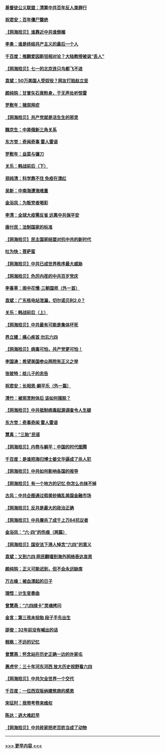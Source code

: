 #### [基督徒公义联盟：清算中共百年反人类罪行](../pages/nsc993/n13046499.md?t=06251402) 
#### [祝君安：百年僵尸罄绝](../pages/nsc993/n13045595.md?t=06251402) 
#### [【网海拾贝】谁靠近中共谁倒楣](../pages/nsc993/n13044667.md?t=06251402) 
#### [李勇：谁是终结共产主义的最后一个人](../pages/nsc993/n13044397.md?t=06251402) 
#### [千百度：推翻爱因斯坦相对论？大陆教授被讽“丢人”](../pages/nsc993/n13043908.md?t=06251402) 
#### [【网海拾贝】七一的北京连只鸟都飞不进](../pages/nsc993/n13041377.md?t=06251402) 
#### [袁斌：50万美国人受奴役？网友打脸赵立坚](../pages/nsc993/n13041330.md?t=06251402) 
#### [颜纯钩：甘冒矢石竟粉身，于无声处听惊雷](../pages/nsc993/n13041140.md?t=06251402) 
#### [罗慰年：猪崇拜症](../pages/nsc993/n13041071.md?t=06251402) 
#### [【网海拾贝】共产党就是活生生的邪灵](../pages/nsc993/n13036627.md?t=06251402) 
#### [魏京生：中美俄新三角关系](../pages/nsc993/n13035986.md?t=06251402) 
#### [东方觉：奇闻奇事 雷人雷语](../pages/nsc993/n13035878.md?t=06251402) 
#### [罗慰年：韭菜与镰刀](../pages/nsc993/n13034374.md?t=06251402) 
#### [关乐：韩战前后（下）](../pages/nsc993/n13034113.md?t=06251402) 
#### [郑纯清：科学靠不住 免疫在漂红](../pages/nsc993/n13034093.md?t=06251402) 
#### [吴新：中南海遭海难重](../pages/nsc993/n13034084.md?t=06251402) 
#### [金浴凤：为叛党者喝彩](../pages/nsc993/n13034058.md?t=06251402) 
#### [李清：全球大疫需反省 远离中共保平安](../pages/nsc993/n13033784.md?t=06251402) 
#### [唐付民：法制国家的标准](../pages/nsc993/n13032944.md?t=06251402) 
#### [【网海拾贝】民主国家结盟对抗中共的新时代](../pages/nsc993/n13031717.md?t=06251402) 
#### [吐为快：菩萨蛮](../pages/nsc993/n13030033.md?t=06251402) 
#### [【网海拾贝】中共已成世界秩序最大威胁](../pages/nsc993/n13028138.md?t=06251402) 
#### [【网海拾贝】色厉内荏的中共百岁党庆](../pages/nsc993/n13025582.md?t=06251402) 
#### [李春草：雨中花慢‧三朝国师（外一首）](../pages/nsc993/n13025567.md?t=06251402) 
#### [袁斌：广东核电站泄漏，切尔诺贝利2.0？](../pages/nsc993/n13025475.md?t=06251402) 
#### [关乐：韩战前后（上）](../pages/nsc993/n13025387.md?t=06251402) 
#### [【网海拾贝】中共最有可能是集体坏死](../pages/nsc993/n13023101.md?t=06251402) 
#### [界立建：痛心疾首 勿忘六四](../pages/nsc993/n13022339.md?t=06251402) 
#### [【网海拾贝】病毒可怕，共产党更可怕！](../pages/nsc993/n13020728.md?t=06251402) 
#### [李国涛：希望美国参众两院有正义之举](../pages/nsc993/n13020674.md?t=06251402) 
#### [张彼特：给儿子的忠告](../pages/nsc993/n13018934.md?t=06251402) 
#### [祝君安：长相思‧躺平乐（外一篇）](../pages/nsc993/n13018923.md?t=06251402) 
#### [清竹：被邪灵附体后 该如何摆脱？](../pages/nsc993/n13018877.md?t=06251402) 
#### [【网海拾贝】中共抵制病毒起源调查令人生疑](../pages/nsc993/n13017785.md?t=06251402) 
#### [东方觉：奇事奇闻 雷人雷语](../pages/nsc993/n13017577.md?t=06251402) 
#### [慧真：“三胎”民谣](../pages/nsc993/n13017394.md?t=06251402) 
#### [【网海拾贝】内卷与躺平：中国的时代图腾](../pages/nsc993/n13016128.md?t=06251402) 
#### [千百度：是谁把海归博士姜文华逼成了杀人犯](../pages/nsc993/n13015218.md?t=06251402) 
#### [【网海拾贝】中共如何影响各国的报导](../pages/nsc993/n13012599.md?t=06251402) 
#### [【网海拾贝】有一个地方的记忆 你怎么也抹不掉](../pages/nsc993/n13009802.md?t=06251402) 
#### [古风：中共企图通过假美钞搞乱美国金融市场](../pages/nsc993/n13009626.md?t=06251402) 
#### [【网海拾贝】反共是最大的政治正确](../pages/nsc993/n13007051.md?t=06251402) 
#### [【网海拾贝】中共屠杀了成千上万64抗议者](../pages/nsc993/n13002713.md?t=06251402) 
#### [金浴凤：“六·四”的伤痕（两篇）](../pages/nsc993/n13001719.md?t=06251402) 
#### [【网海拾贝】国安法下港人悼念“六四”的意义](../pages/nsc993/n13001039.md?t=06251402) 
#### [袁斌：又到六四 网民翻墙到海外网络表达哀思](../pages/nsc993/n13000995.md?t=06251402) 
#### [颜纯钩：正义可能迟到，但不会永远缺席](../pages/nsc993/n13000920.md?t=06251402) 
#### [万古缘：被血漂起的日子](../pages/nsc993/n13000914.md?t=06251402) 
#### [理悟：计生变奏曲](../pages/nsc993/n13000414.md?t=06251402) 
#### [曾慧燕：“六四绿卡”灵魂拷问](../pages/nsc993/n13000277.md?t=06251402) 
#### [金言：第三孩未投胎 段子手先出生](../pages/nsc993/n13000215.md?t=06251402) 
#### [邵俊：32年前没有喊出的话](../pages/nsc993/n13000181.md?t=06251402) 
#### [戟枫：不远的记忆](../pages/nsc993/n13000121.md?t=06251402) 
#### [曾慧燕：怀念站在历史正确一边的许家屯](../pages/nsc993/n13000073.md?t=06251402) 
#### [惠虎宇：三十年河东河西 放大历史视野看六四](../pages/nsc993/n13000018.md?t=06251402) 
#### [【网海拾贝】中共欠全世界一个交代](../pages/nsc993/n12998706.md?t=06251402) 
#### [千百度：一位西双版纳建筑商的感恩](../pages/nsc993/n12998487.md?t=06251402) 
#### [宋征时：我带考卷来维权](../pages/nsc993/n12994088.md?t=06251402) 
#### [陈达：逃大难赶早](../pages/nsc993/n12993569.md?t=06251402) 
#### [【网海拾贝】中共砖家把老百姓当成了动物](../pages/nsc993/n12993483.md?t=06251402) 

----
#### [ >>> 更早内容 <<< ](../indexes/nsc993-earlier.md)
